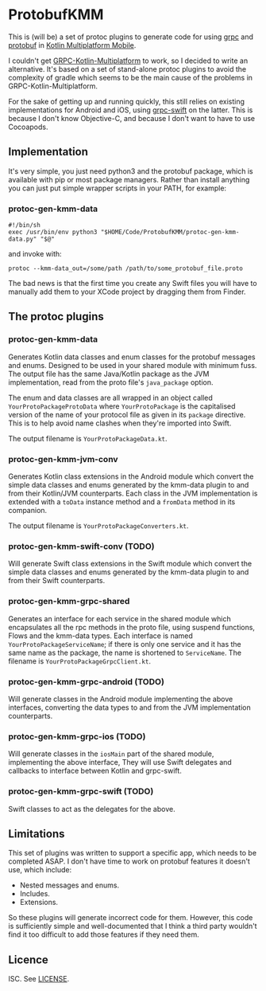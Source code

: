 # ProtobufKMM

This is (will be) a set of protoc plugins to generate code for using
[grpc](https://grpc.io) and
[protobuf](https://developers.google.com/protocol-buffers) in
[Kotlin Multiplatform Mobile](https://kotlinlang.org/lp/mobile/).

I couldn't get
[GRPC-Kotlin-Multiplatform](https://github.com/TimOrtel/GRPC-Kotlin-Multiplatform)
to work, so I decided to write an alternative. It's based on a set of
stand-alone protoc plugins to avoid the complexity of gradle which seems to be
the main cause of the problems in GRPC-Kotlin-Multiplatform.

For the sake of getting up and running quickly, this still relies on existing
implementations for Android and iOS, using
[grpc-swift](https://github.com/grpc/grpc-swift) on the latter. This is because
I don't know Objective-C, and because I don't want to have to use Cocoapods.

## Implementation

It's very simple, you just need python3 and the protobuf package, which is
available with pip or most package managers. Rather than install anything you
can just put simple wrapper scripts in your PATH, for example:

### protoc-gen-kmm-data
```
#!/bin/sh
exec /usr/bin/env python3 "$HOME/Code/ProtobufKMM/protoc-gen-kmm-data.py" "$@"
```
and invoke with:
```
protoc --kmm-data_out=/some/path /path/to/some_protobuf_file.proto
```

The bad news is that the first time you create any Swift files you will have
to manually add them to your XCode project by dragging them from Finder.

## The protoc plugins

### protoc-gen-kmm-data

Generates Kotlin data classes and enum classes for the protobuf messages and
enums. Designed to be used in your shared module with minimum fuss. The output
file has the same Java/Kotlin package as the JVM implementation, read from the
proto file's `java_package` option.

The enum and data classes are all wrapped in an object called
`YourProtoPackageProtoData` where `YourProtoPackage` is the capitalised
version of the name of your protocol file as given in its `package` directive.
This is to help avoid name clashes when they're imported into Swift.

The output filename is `YourProtoPackageData.kt`.

### protoc-gen-kmm-jvm-conv

Generates Kotlin class extensions in the Android module which convert the
simple data classes and enums generated by the kmm-data plugin to and from
their Kotlin/JVM counterparts. Each class in the JVM implementation is extended
with a `toData` instance method and a `fromData` method in its companion.

The output filename is `YourProtoPackageConverters.kt`.

### protoc-gen-kmm-swift-conv (TODO)

Will generate Swift class extensions in the Swift module which convert the
simple data classes and enums generated by the kmm-data plugin to and from
their Swift counterparts.

### protoc-gen-kmm-grpc-shared

Generates an interface for each service in the shared module which encapsulates
all the rpc methods in the proto file, using suspend functions, Flows and the
kmm-data types. Each interface is named `YourProtoPackageServiceName`; if
there is only one service and it has the same name as the package, the name
is shortened to `ServiceName`. The filename is `YourProtoPackageGrpcClient.kt`.

### protoc-gen-kmm-grpc-android (TODO)

Will generate classes in the Android module implementing the above interfaces,
converting the data types to and from the JVM implementation counterparts.

### protoc-gen-kmm-grpc-ios (TODO)

Will generate classes in the `iosMain` part of the shared module, implementing
the above interface, They will use Swift delegates and callbacks to interface
between Kotlin and grpc-swift.

### protoc-gen-kmm-grpc-swift (TODO)

Swift classes to act as the delegates for the above.

## Limitations

This set of plugins was written to support a specific app, which needs to be
completed ASAP. I don't have time to work on protobuf features it doesn't use,
which include:

* Nested messages and enums.
* Includes.
* Extensions.

So these plugins will generate incorrect code for them. However, this code is
sufficiently simple and well-documented that I think a third party wouldn't
find it too difficult to add those features if they need them.

## Licence

ISC. See [LICENSE](LICENSE).
